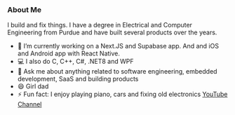 ### About Me

I build and fix things. I have a degree in Electrical and Computer Engineering from Purdue and have built several products over the years.

- 🔭 I’m currently working on a Next.JS and Supabase app. And and iOS and Android app with React Native.
- 💻 I also do C, C++, C#, .NET8 and WPF
- 💬 Ask me about anything related to software engineering, embedded development, SaaS and building products
- 😄 Girl dad
- ⚡ Fun fact: I enjoy playing piano, cars and fixing old electronics [YouTube Channel](https://www.youtube.com/channel/UCiQG6shVdELr-zjsedDRTEw)
